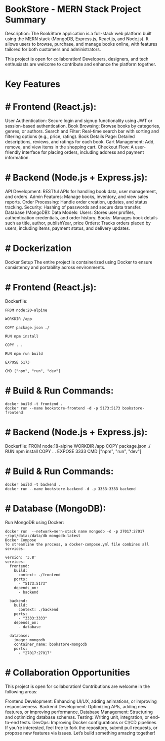 
# BookStore - MERN Stack Project Summary
Description:
The BookStore application is a full-stack web platform built using the MERN stack (MongoDB, Express.js, React.js, and Node.js). It allows users to browse, purchase, and manage books online, with features tailored for both customers and administrators.

This project is open for collaboration! Developers, designers, and tech enthusiasts are welcome to contribute and enhance the platform together.



# Key Features
# # Frontend (React.js):
User Authentication: Secure login and signup functionality using JWT or session-based authentication.
Book Browsing: Browse books by categories, genres, or authors.
Search and Filter: Real-time search bar with sorting and filtering options (e.g., price, rating).
Book Details Page: Detailed descriptions, reviews, and ratings for each book.
Cart Management: Add, remove, and view items in the shopping cart.
Checkout Flow: A user-friendly interface for placing orders, including address and payment information.

# # Backend (Node.js + Express.js):
API Development: RESTful APIs for handling book data, user management, and orders.
Admin Features: Manage books, inventory, and view sales reports.
Order Processing: Handle order creation, updates, and status tracking.
Security: Hashing of passwords and secure data transfer.
Database (MongoDB):
Data Models:
Users: Stores user profiles, authentication credentials, and order history.
Books: Manages book details such as title, author, publishYear, price
Orders: Tracks orders placed by users, including items, payment status, and delivery updates.

# # Dockerization
Docker Setup
The entire project is containerized using Docker to ensure consistency and portability across environments.

# # Frontend (React.js):
Dockerfile:
```
FROM node:20-alpine

WORKDIR /app

COPY package.json ./

RUN npm install

COPY . .

RUN npm run build

EXPOSE 5173

CMD ["npm", "run", "dev"]
```

# # Build & Run Commands:
```
docker build -t frontend .
docker run --name bookstore-frontend -d -p 5173:5173 bookstore-frontend
```

# # Backend (Node.js + Express.js):
Dockerfile:
FROM node:18-alpine
WORKDIR /app
COPY package.json ./
RUN npm install
COPY . .
EXPOSE 3333
CMD ["npm", "run", "dev"]

# # Build & Run Commands:

```
docker build -t backend .
docker run --name bookstore-backend -d -p 3333:3333 backend
```
# # Database (MongoDB):

Run MongoDB using Docker:
```
docker run  --network=mern-stack name mongodb -d -p 27017:27017 ~/opt/data:/data/db mongodb:latest
Docker Compose
To streamline the process, a docker-compose.yml file combines all services:
```


```
version: '3.8'
services:
  frontend:
    build:
      context: ./frontend
    ports:
      - "5173:5173"
    depends_on:
      - backend

  backend:
    build:
      context: ./backend
    ports:
      - "3333:3333"
    depends_on:
      - database

  database:
    image: mongodb
    container_name: bookstore-mongodb
    ports:
      - "27017:27017"
```

# # Collaboration Opportunities
This project is open for collaboration! Contributions are welcome in the following areas:

Frontend Development: Enhancing UI/UX, adding animations, or improving responsiveness.
Backend Development: Optimizing APIs, adding new features, or improving performance.
Database Management: Structuring and optimizing database schemas.
Testing: Writing unit, integration, or end-to-end tests.
DevOps: Improving Docker configurations or CI/CD pipelines.
If you're interested, feel free to fork the repository, submit pull requests, or propose new features via issues. Let’s build something amazing together!
